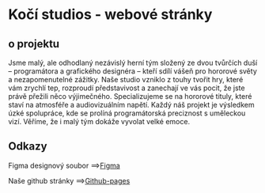 # Kočí studios - webové stránky
## o projektu

  Jsme malý, ale odhodlaný nezávislý herní tým složený ze dvou tvůrčích duší – programátora a grafického designéra – kteří sdílí vášeň pro hororové světy a nezapomenutelné zážitky. Naše studio vzniklo z touhy tvořit hry, které vám zrychlí tep, rozproudí představivost a zanechají ve vás pocit, že jste právě přežili něco výjimečného. 
  Specializujeme se na hororové tituly, které staví na atmosféře a audiovizuálním napětí. Každý náš projekt je výsledkem úzké spolupráce, kde se prolíná programátorská preciznost s uměleckou vizí. Věříme, že i malý tým dokáže vyvolat velké emoce.

## Odkazy
Figma designový soubor ==>[Figma](https://www.figma.com/design/C3bZqNDEsCN8jtgkQig8Pi/Ko%C4%8D%C3%ADJakub?node-id=92-503&t=QEfpfhovzLtlF6hZ-1)

Naše github stránky ==>[Github-pages](https://scaling-adventure-gg6ozpg.pages.github.io/)
